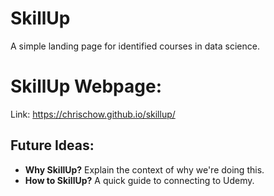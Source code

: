 # SkillUp
A simple landing page for identified courses in data science.

# SkillUp Webpage:
Link: https://chrischow.github.io/skillup/

## Future Ideas:
* **Why SkillUp?** Explain the context of why we're doing this.
* **How to SkillUp?** A quick guide to connecting to Udemy.
